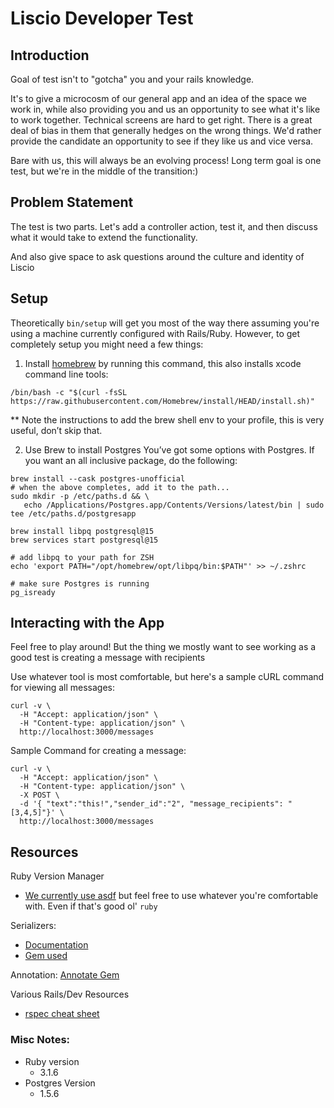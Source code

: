 # Liscio Developer Test

## Introduction
Goal of test isn't to "gotcha" you and your rails knowledge.

It's to give a microcosm of our general app and an idea of the space we work in, while also providing you and us an opportunity to see what it's like to work together. Technical screens are hard to get right. There is a great deal of bias in them that generally hedges on the wrong things. We'd rather provide the candidate an opportunity to see if they like us and vice versa.

Bare with us, this will always be an evolving process! Long term goal is one test, but we're in the middle of the transition:)

## Problem Statement
The test is two parts. Let's add a controller action, test it, and then discuss what it would take to extend the functionality.

And also give space to ask questions around the culture and identity of Liscio

## Setup
Theoretically `bin/setup` will get you most of the way there assuming you're using a machine currently configured with Rails/Ruby. However, to get completely setup you might need a few things:

1. Install [homebrew](https://brew.sh/) by running this command, this also installs xcode command line tools:
```
/bin/bash -c "$(curl -fsSL https://raw.githubusercontent.com/Homebrew/install/HEAD/install.sh)"
```
** Note the instructions to add the brew shell env to your profile, this is very useful, don’t skip that.

2. Use Brew to install Postgres
   You’ve got some options with Postgres. If you want an all inclusive package, do the following:

```
brew install --cask postgres-unofficial
# when the above completes, add it to the path...
sudo mkdir -p /etc/paths.d && \
   echo /Applications/Postgres.app/Contents/Versions/latest/bin | sudo tee /etc/paths.d/postgresapp

brew install libpq postgresql@15
brew services start postgresql@15

# add libpq to your path for ZSH
echo 'export PATH="/opt/homebrew/opt/libpq/bin:$PATH"' >> ~/.zshrc

# make sure Postgres is running
pg_isready
```


## Interacting with the App

Feel free to play around! But the thing we mostly want to see working as a good test is creating a message with recipients

Use whatever tool is most comfortable, but here's a sample cURL command for viewing all messages:
```
curl -v \
  -H "Accept: application/json" \
  -H "Content-type: application/json" \
  http://localhost:3000/messages
```

Sample Command for creating a message:
```
curl -v \
  -H "Accept: application/json" \
  -H "Content-type: application/json" \
  -X POST \
  -d '{ "text":"this!","sender_id":"2", "message_recipients": "[3,4,5]"}' \
  http://localhost:3000/messages

```



## Resources

Ruby Version Manager
* [We currently use asdf](https://asdf-vm.com/) but feel free to use whatever you're comfortable with. Even if that's good ol' `ruby`

Serializers:
* [Documentation](https://guides.rubyonrails.org/v4.2/active_model_basics.html)
* [Gem used](https://github.com/rails-api/active_model_serializers)

Annotation:
[Annotate Gem](https://github.com/ctran/annotate_models)

Various Rails/Dev Resources
* [rspec cheat sheet](https://www.rubypigeon.com/posts/rspec-expectations-cheat-sheet/)


### Misc Notes:
* Ruby version
    * 3.1.6
* Postgres Version
  * 1.5.6
